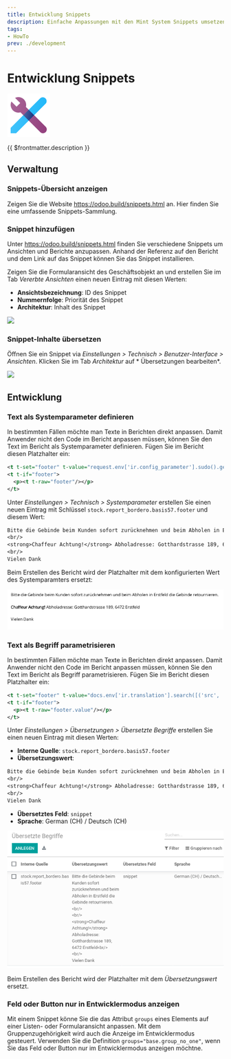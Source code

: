 ```yaml
---
title: Entwicklung Snippets
description: Einfache Anpassungen mit den Mint System Snippets umsetzen.
tags:
- HowTo
prev: ./development
---
```

# Entwicklung Snippets
![icons_odoo_web_studio](assets/icons_odoo_web_studio.png)

{{ $frontmatter.description }}

## Verwaltung

### Snippets-Übersicht anzeigen

Zeigen Sie die Website <https://odoo.build/snippets.html> an. Hier finden Sie eine umfassende Snippets-Sammlung.

### Snippet hinzufügen

Unter <https://odoo.build/snippets.html> finden Sie verschiedene Snippets um Ansichten und Berichte anzupassen. Anhand der Referenz auf den Bericht und dem Link auf das Snippet können Sie das Snippet installieren.

Zeigen Sie die Formularansicht des Geschäftsobjekt an und erstellen Sie im Tab *Vererbte Ansichten* einen neuen Eintrag mit diesen Werten:

* **Ansichtsbezeichnung**: ID des Snippet
* **Nummernfolge**: Priorität des Snippet
* **Architektur**: Inhalt des Snippet

![](assets/Entwicklung%20Snippet%20hinzufügen.gif)

### Snippet-Inhalte übersetzen

Öffnen Sie ein Snippet via *Einstellungen > Technisch > Benutzer-Interface > Ansichten*. Klicken Sie im Tab *Architektur* auf * Übersetzungen bearbeiten*.

![](assets/Snippet%20Übersetzung.png)

## Entwicklung

### Text als Systemparameter definieren

In bestimmten Fällen möchte man Texte in Berichten direkt anpassen. Damit Anwender nicht den Code im Bericht anpassen müssen, können Sie den Text im Bericht als Systemparameter definieren. Fügen Sie im Bericht diesen Platzhalter ein:

```xml
<t t-set="footer" t-value="request.env['ir.config_parameter'].sudo().get_param('stock.report_bordero.basis57.footer')"/>
<t t-if="footer">
  <p><t t-raw="footer"/></p>
</t>
```

Unter *Einstellungen > Technisch > Systemparameter* erstellen Sie einen neuen Eintrag mit Schlüssel `stock.report_bordero.basis57.footer` und diesem Wert:

```txt
Bitte die Gebinde beim Kunden sofort zurücknehmen und beim Abholen in Erstfeld die Gebinde retournieren.<br/>
<br/>
<strong>Chaffeur Achtung!</strong> Abholadresse: Gotthardstrasse 189, 6472 Erstfeld<br/>
<br/>
Vielen Dank
```

Beim Erstellen des Bericht wird der Platzhalter mit dem konfigurierten Wert des Systemparamters ersetzt:

![](assets/Entwicklung%20Snippets%20Bericht%20mit%20Systemparameter.png)

### Text als Begriff parametrisieren

In bestimmten Fällen möchte man Texte in Berichten direkt anpassen. Damit Anwender nicht den Code im Bericht anpassen müssen, können Sie den Text im Bericht als Begriff parametrisieren. Fügen Sie im Bericht diesen Platzhalter ein:

```xml
<t t-set="footer" t-value="docs.env['ir.translation'].search([('src', '=', 'stock.report_bordero.basis57.footer')], limit=1)"/>
<t t-if="footer">
  <p><t t-raw="footer.value"/></p>
</t>
```

Unter *Einstellungen > Übersetzungen > Übersetzte Begriffe* erstellen Sie einen neuen Eintrag mit diesen Werten:

* **Interne Quelle**: `stock.report_bordero.basis57.footer`
* **Übersetzungswert**:

```txt
Bitte die Gebinde beim Kunden sofort zurücknehmen und beim Abholen in Erstfeld die Gebinde retournieren.<br/>
<br/>
<strong>Chaffeur Achtung!</strong> Abholadresse: Gotthardstrasse 189, 6472 Erstfeld<br/>
<br/>
Vielen Dank
```

* **Übersetztes Feld**: `snippet`
* **Sprache**: German (CH) / Deutsch (CH)

![](assets/Entwicklung%20Snippets%20Begriff.png)

Beim Erstellen des Bericht wird der Platzhalter mit dem *Übersetzungswert* ersetzt.

### Feld oder Button nur in Entwicklermodus anzeigen

Mit einem Snippet könne Sie die das Attribut `groups` eines Elements auf einer Listen- oder Formularansicht anpassen. Mit dem Gruppenzugehörigkeit wird auch die Anzeige im Entwicklermodus gesteuert. Verwenden Sie die Definition `groups="base.group_no_one"`, wenn Sie das Feld oder Button nur im Entwicklermodus anzeigen möchtne.